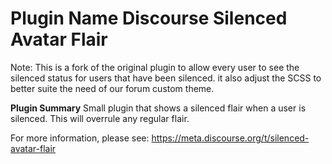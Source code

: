 # **Plugin Name** Discourse Silenced Avatar Flair

Note: This is a fork of the original plugin to allow every user to see the silenced status for users that have been silenced.
it also adjust the SCSS to better suite the need of our forum custom theme.

**Plugin Summary**
Small plugin that shows a silenced flair when a user is silenced. This will overrule any regular flair.

For more information, please see: https://meta.discourse.org/t/silenced-avatar-flair
